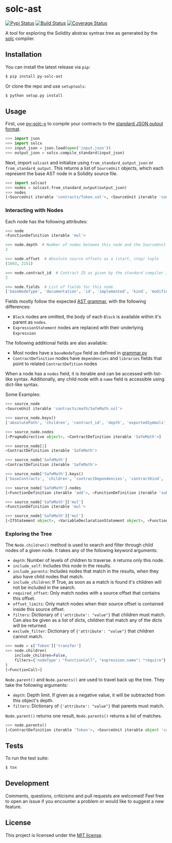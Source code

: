 # solc-ast

[![Pypi Status](https://img.shields.io/pypi/v/py-solc-ast.svg)](https://pypi.org/project/py-solc-ast/) [![Build Status](https://img.shields.io/travis/com/iamdefinitelyahuman/py-solc-ast.svg)](https://travis-ci.com/iamdefinitelyahuman/py-solc-ast) [![Coverage Status](https://coveralls.io/repos/github/iamdefinitelyahuman/py-solc-ast/badge.svg?branch=master)](https://coveralls.io/github/iamdefinitelyahuman/py-solc-ast?branch=master)

A tool for exploring the Solidity abstrax syntrax tree as generated by the [solc](https://github.com/ethereum/solidity) compiler.

## Installation

You can install the latest release via ``pip``:

```bash
$ pip install py-solc-ast
```

Or clone the repo and use ``setuptools``:

```bash
$ python setup.py install
```

## Usage

First, use [py-solc-x](https://github.com/iamdefinitelyahuman/py-solc-x) to compile your contracts to the [standard JSON output format](https://solidity.readthedocs.io/en/latest/using-the-compiler.html#output-description).

```python
>>> import json
>>> import solcx
>>> input_json = json.load(open('input.json'))
>>> output_json = solcx.compile_standard(input_json)
```

Next, import ``solcast`` and initialize using ``from_standard_output_json`` or ``from_standard_output``. This returns a list of ``SourceUnit`` objects, which each represent the base AST node in a Solidity source file.

```python
>>> import solcast
>>> nodes = solcast.from_standard_output(output_json)
>>> nodes
[<SourceUnit iterable 'contracts/Token.sol'>, <SourceUnit iterable 'contracts/SafeMath.sol'>]
```

### Interacting with Nodes

Each node has the following attributes:

```python
>>> node
<FunctionDefinition iterable 'mul'>

>>> node.depth  # Number of nodes between this node and the SourceUnit
2

>>> node.offset  # Absolute source offsets as a (start, stop) tuple
(1693, 2151)

>>> node.contract_id  # Contract ID as given by the standard compiler JSON
2

>>> node.fields  # List of fields for this node
['baseNodeType', 'documentation', 'id', 'implemented', 'kind', 'modifiers', 'name', 'nodeType', 'nodes', 'parameters', 'returnParameters', 'scope', 'src', 'stateMutability', 'superFunction', 'visibility']

```

Fields mostly follow the expected [AST grammar](https://solidity.readthedocs.io/en/latest/miscellaneous.html#language-grammar), with the following differences:

* `Block` nodes are omitted, the body of each `Block` is available within it's parent as `nodes`.
* `ExpressionStatement` nodes are replaced with their underlying `Expression`

The following additional fields are also available:

* Most nodes have a `baseNodeType` field as defined in [grammar.py](solcast/grammar.py)
* `ContractDefinition` nodes have `dependencies` and `libraries` fields that point to related `ContractDefition` nodes

When a node has a `nodes` field, it is iterable and can be accessed with list-like syntax. Additionally, any child node with a `name` field is accessible using dict-like syntax.

Some Examples:

```python
>>> source_node
<SourceUnit iterable 'contracts/math/SafeMath.sol'>

>>> source_node.keys()
['absolutePath', 'children', 'contract_id', 'depth', 'exportedSymbols', 'id', 'is_child_of', 'is_parent_of', 'keys', 'nodeType', 'nodes', 'offset', 'parent', 'parents', 'src']

>>> source_node.nodes
[<PragmaDirective object>, <ContractDefinition iterable 'SafeMath'>]

>>> source_node[1]
<ContractDefinition iterable 'SafeMath'>

>>> source_node['SafeMath']
<ContractDefinition iterable 'SafeMath'>

>>> source_node['SafeMath'].keys()
['baseContracts', 'children', 'contractDependencies', 'contractKind', 'contract_id', 'dependencies', 'depth', 'documentation', 'fullyImplemented', 'id', 'is_child_of', 'is_parent_of', 'keys', 'libraries', 'linearizedBaseContracts', 'name', 'nodeType', 'nodes', 'offset', 'parent', 'parents', 'scope', 'src']

>>> source_node['SafeMath'].nodes
[<FunctionDefinition iterable 'add'>, <FunctionDefinition iterable 'sub'>, <FunctionDefinition iterable 'mul'>, <FunctionDefinition iterable 'div'>, <FunctionDefinition iterable 'mod'>]

>>> source_node['SafeMath']['mul']
<FunctionDefinition iterable 'mul'>

>>> source_node['SafeMath']['mul']
[<IfStatement object>, <VariableDeclarationStatement object>, <FunctionCall object>, <Return object>]
```

### Exploring the Tree

The `Node.children()` method is used to search and filter through child nodes of a given node. It takes any of the following keyword arguments:

* `depth`: Number of levels of children to traverse. `0` returns only this node.
* `include_self`: Includes this node in the results.
* `include_parents`: Includes nodes that match in the results, when they also have child nodes that match.
* `include_children`: If True, as soon as a match is found it's children will not be included in the search.
* `required_offset`: Only match nodes with a source offset that contains this offset.
* `offset_limits`: Only match nodes when their source offset is contained inside this source offset.
* `filters`: Dictionary of `{'attribute': "value"}` that children must match. Can also be given as a list of dicts, children that match any of the dicts will be returned.
* `exclude_filter`: Dictionary of `{'attribute': "value"}` that children cannot match.

```python
>>> node = s['Token']['transfer']
>>> node.children(
    include_children=False,
    filters={'nodeType': "FunctionCall", "expression.name": "require"}
)
[<FunctionCall>]
```

`Node.parent()` and `Node.parents()` are used to travel back up the tree. They take the following arguments:

* `depth`: Depth limit. If given as a negative value, it will be subtracted from this object's depth.
* `filters`: Dictionary of `{'attribute': "value"}` that parents must match.

`Node.parent()` returns one result, `Node.parents()` returns a list of matches.

```python
>>> node.parents()
[<ContractDefinition iterable 'Token'>, <SourceUnit iterable object 'contracts/Token.sol'>]
```

## Tests

To run the test suite:

```bash
$ tox
```

## Development

Comments, questions, criticisms and pull requests are welcomed! Feel free to open an issue if you encounter a problem or would like to suggest a new feature.

## License

This project is licensed under the [MIT license](LICENSE).

